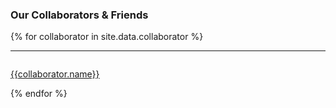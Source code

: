 
### Our Collaborators & Friends


{% for collaborator in site.data.collaborator %}
<hr>
<div id = "{{collaborator.name}}" style="padding-top: 60px; margin-top: -60px;">
<p><a href="{{collaborator.url}}">{{collaborator.name}}</a></p>
</div> {% endfor %}

<br>
